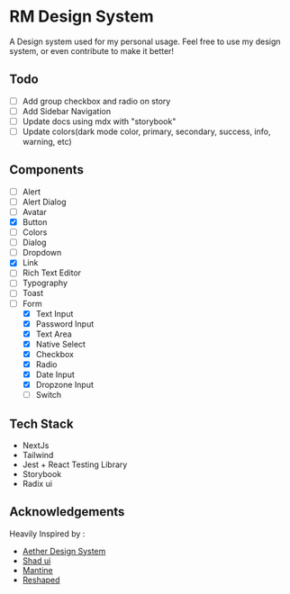 # RM Design System

A Design system used for my personal usage. Feel free to use my design
system, or even contribute to make it better!

## Todo

- [ ] Add group checkbox and radio on story
- [ ] Add Sidebar Navigation
- [ ] Update docs using mdx with "storybook"
- [ ] Update colors(dark mode color, primary, secondary, success, info, warning, etc)

## Components

- [ ] Alert
- [ ] Alert Dialog
- [ ] Avatar
- [x] Button
- [ ] Colors
- [ ] Dialog
- [ ] Dropdown
- [x] Link
- [ ] Rich Text Editor
- [ ] Typography
- [ ] Toast
- [ ] Form
  - [x] Text Input
  - [x] Password Input
  - [x] Text Area
  - [x] Native Select
  - [x] Checkbox
  - [x] Radio
  - [x] Date Input
  - [x] Dropzone Input
  - [ ] Switch

## Tech Stack

- NextJs
- Tailwind
- Jest + React Testing Library
- Storybook
- Radix ui

## Acknowledgements

Heavily Inspired by :

- [Aether Design System](https://aether.thcl.dev)
- [Shad ui](https://ui.shadcn.com)
- [Mantine](https://mantine.dev)
- [Reshaped](https://reshaped.so)

